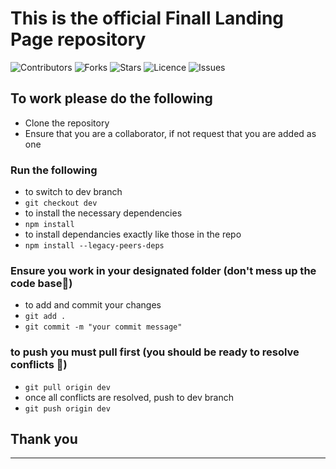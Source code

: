 # This is the official Finall Landing Page repository

![Contributors](https://img.shields.io/github/contributors/finallng/landingpage?style=plastic)
![Forks](https://img.shields.io/github/forks/finallng/landingpage)
![Stars](https://img.shields.io/github/stars/finallng/landingpage)
![Licence](https://img.shields.io/github/license/finallng/landingpage)
![Issues](https://img.shields.io/github/issues/finallng/landingpage)

## To work please do the following

- Clone the repository
- Ensure that you are a collaborator, if not request that you are added as one

### Run the following
- to switch to dev branch
- `git checkout dev`
- to install the necessary dependencies 
- `npm install`
- to install dependancies exactly like those in the repo 
- `npm install --legacy-peers-deps`
### Ensure you work in your designated folder (don't mess up the code base🙂) 
- to add and commit your changes 
- `git add .`
- `git commit -m "your commit message"`
### to push you must pull first (you should be ready to resolve conflicts 🙂)
- `git pull origin dev`
- once all conflicts are resolved, push to dev branch
- `git push origin dev`

## Thank you

---